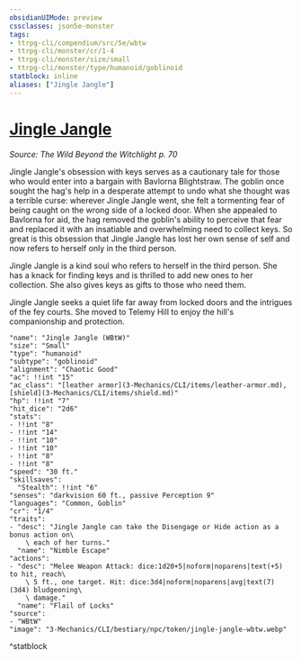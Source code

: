 ```yaml
---
obsidianUIMode: preview
cssclasses: json5e-monster
tags:
- ttrpg-cli/compendium/src/5e/wbtw
- ttrpg-cli/monster/cr/1-4
- ttrpg-cli/monster/size/small
- ttrpg-cli/monster/type/humanoid/goblinoid
statblock: inline
aliases: ["Jingle Jangle"]
---
```

# [Jingle Jangle](3-Mechanics\CLI\bestiary\npc/jingle-jangle-wbtw.md)
*Source: The Wild Beyond the Witchlight p. 70*  

Jingle Jangle's obsession with keys serves as a cautionary tale for those who would enter into a bargain with Bavlorna Blightstraw. The goblin once sought the hag's help in a desperate attempt to undo what she thought was a terrible curse: wherever Jingle Jangle went, she felt a tormenting fear of being caught on the wrong side of a locked door. When she appealed to Bavlorna for aid, the hag removed the goblin's ability to perceive that fear and replaced it with an insatiable and overwhelming need to collect keys. So great is this obsession that Jingle Jangle has lost her own sense of self and now refers to herself only in the third person.

Jingle Jangle is a kind soul who refers to herself in the third person. She has a knack for finding keys and is thrilled to add new ones to her collection. She also gives keys as gifts to those who need them.

Jingle Jangle seeks a quiet life far away from locked doors and the intrigues of the fey courts. She moved to Telemy Hill to enjoy the hill's companionship and protection.

```statblock
"name": "Jingle Jangle (WBtW)"
"size": "Small"
"type": "humanoid"
"subtype": "goblinoid"
"alignment": "Chaotic Good"
"ac": !!int "15"
"ac_class": "[leather armor](3-Mechanics/CLI/items/leather-armor.md), [shield](3-Mechanics/CLI/items/shield.md)"
"hp": !!int "7"
"hit_dice": "2d6"
"stats":
- !!int "8"
- !!int "14"
- !!int "10"
- !!int "10"
- !!int "8"
- !!int "8"
"speed": "30 ft."
"skillsaves":
  "Stealth": !!int "6"
"senses": "darkvision 60 ft., passive Perception 9"
"languages": "Common, Goblin"
"cr": "1/4"
"traits":
- "desc": "Jingle Jangle can take the Disengage or Hide action as a bonus action on\
    \ each of her turns."
  "name": "Nimble Escape"
"actions":
- "desc": "Melee Weapon Attack: dice:1d20+5|noform|noparens|text(+5) to hit, reach\
    \ 5 ft., one target. Hit: dice:3d4|noform|noparens|avg|text(7) (3d4) bludgeoning\
    \ damage."
  "name": "Flail of Locks"
"source":
- "WBtW"
"image": "3-Mechanics/CLI/bestiary/npc/token/jingle-jangle-wbtw.webp"
```
^statblock